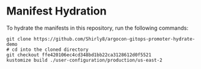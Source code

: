 # Manifest Hydration

To hydrate the manifests in this repository, run the following commands:

```shell
git clone https://github.com/Shirly8/argocon-gitops-promoter-hydrate-demo
# cd into the cloned directory
git checkout ffe420106ec4cd348bd1bb22ca3128612d0f5521
kustomize build ./user-configuration/production/us-east-2
```
